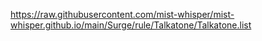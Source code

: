 https://raw.githubusercontent.com/mist-whisper/mist-whisper.github.io/main/Surge/rule/Talkatone/Talkatone.list
